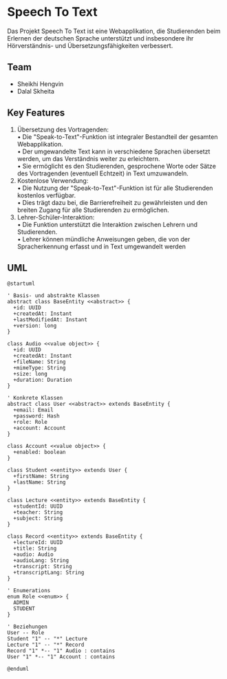 # Speech To Text

Das Projekt Speech To Text ist eine Webapplikation, die Studierenden beim Erlernen der deutschen Sprache
unterstützt und insbesondere ihr Hörverständnis- und Übersetzungsfähigkeiten verbessert.

## Team
- Sheikhi Hengvin
- Dalal Skheita

## Key Features

1. Übersetzung des Vortragenden:  
   • Die "Speak-to-Text"-Funktion ist integraler Bestandteil der gesamten
   Webapplikation.  
   • Der umgewandelte Text kann in verschiedene Sprachen übersetzt werden, um
   das Verständnis weiter zu erleichtern.  
   • Sie ermöglicht es den Studierenden, gesprochene Worte oder Sätze des
   Vortragenden (eventuell Echtzeit) in Text umzuwandeln.
2. Kostenlose Verwendung:  
   • Die Nutzung der "Speak-to-Text"-Funktion ist für alle Studierenden kostenlos
   verfügbar.  
   • Dies trägt dazu bei, die Barrierefreiheit zu gewährleisten und den breiten
   Zugang für alle Studierenden zu ermöglichen.
3. Lehrer-Schüler-Interaktion:  
   • Die Funktion unterstützt die Interaktion zwischen Lehrern und Studierenden.  
   • Lehrer können mündliche Anweisungen geben, die von der Spracherkennung
   erfasst und in Text umgewandelt werden  

## UML
```plantuml
@startuml

' Basis- und abstrakte Klassen
abstract class BaseEntity <<abstract>> {
  +id: UUID
  +createdAt: Instant
  +lastModifiedAt: Instant
  +version: long
}

class Audio <<value object>> {
  +id: UUID
  +createdAt: Instant
  +fileName: String
  +mimeType: String
  +size: long
  +duration: Duration
}

' Konkrete Klassen
abstract class User <<abstract>> extends BaseEntity {
  +email: Email
  +password: Hash
  +role: Role
  +account: Account
}

class Account <<value object>> {
  +enabled: boolean
}

class Student <<entity>> extends User {
  +firstName: String
  +lastName: String
}

class Lecture <<entity>> extends BaseEntity {
  +studentId: UUID
  +teacher: String
  +subject: String
}

class Record <<entity>> extends BaseEntity {
  +lectureId: UUID
  +title: String
  +audio: Audio
  +audioLang: String
  +transcript: String
  +transcriptLang: String
}

' Enumerations
enum Role <<enum>> {
  ADMIN
  STUDENT
}

' Beziehungen
User -- Role
Student "1" -- "*" Lecture
Lecture "1" -- "*" Record
Record "1" *-- "1" Audio : contains
User "1" *-- "1" Account : contains

@enduml
```
